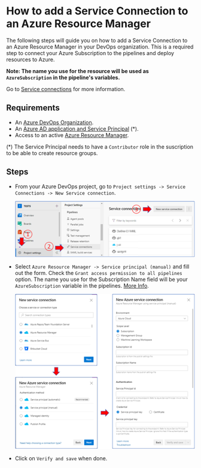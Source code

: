 # How to add a Service Connection to an Azure Resource Manager

The following steps will guide you on how to add a Service Connection to an Azure Resource Manager in your DevOps organization. This is a required step to connect your Azure Subscription to the pipelines and deploy resources to Azure.

**Note: The name you use for the resource will be used as `AzureSubscription` in the pipeline's variables.**

Go to [Service connections](https://docs.microsoft.com/en-us/azure/devops/pipelines/library/service-endpoints?view=azure-devops&tabs=yaml) for more information.

## Requirements

- An [Azure DevOps Organization](https://docs.microsoft.com/en-us/azure/devops/organizations/accounts/create-organization?view=azure-devops).
- An [Azure AD application and Service Principal](https://docs.microsoft.com/en-us/azure/active-directory/develop/howto-create-service-principal-portal) (*).
- Access to an active [Azure Resource Manager](https://docs.microsoft.com/en-us/azure/azure-resource-manager/management/overview).

(*) The Service Principal needs to have a `Contributor` role in the suscription to be able to create resource groups.

## Steps

- From your Azure DevOps project, go to `Project settings -> Service Connections -> New Service connection`.

  ![addARMServiceConnection1](./media/addARMServiceConnection1.png)

- Select `Azure Resource Manager -> Service principal (manual)` and fill out the form. Check the `Grant access permission to all pipelines` option. The name you use for the Subscription Name field will be your `AzureSubscription` variable in the pipelines. [More Info](https://docs.microsoft.com/en-us/azure/devops/pipelines/library/connect-to-azure?view=azure-devops#create-an-azure-resource-manager-service-connection-with-an-existing-service-principal).

  ![addARMServiceConnection2](./media/addARMServiceConnection2.png)

- Click on `Verify and save` when done.
